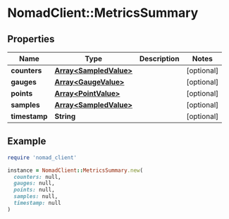 # NomadClient::MetricsSummary

## Properties

| Name | Type | Description | Notes |
| ---- | ---- | ----------- | ----- |
| **counters** | [**Array&lt;SampledValue&gt;**](SampledValue.md) |  | [optional] |
| **gauges** | [**Array&lt;GaugeValue&gt;**](GaugeValue.md) |  | [optional] |
| **points** | [**Array&lt;PointValue&gt;**](PointValue.md) |  | [optional] |
| **samples** | [**Array&lt;SampledValue&gt;**](SampledValue.md) |  | [optional] |
| **timestamp** | **String** |  | [optional] |

## Example

```ruby
require 'nomad_client'

instance = NomadClient::MetricsSummary.new(
  counters: null,
  gauges: null,
  points: null,
  samples: null,
  timestamp: null
)
```

